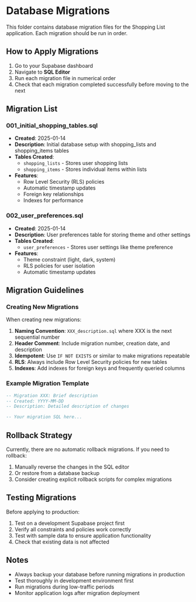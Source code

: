 # Database Migrations

This folder contains database migration files for the Shopping List application. Each migration should be run in order.

## How to Apply Migrations

1. Go to your Supabase dashboard
2. Navigate to **SQL Editor**
3. Run each migration file in numerical order
4. Check that each migration completed successfully before moving to the next

## Migration List

### 001_initial_shopping_tables.sql
- **Created**: 2025-01-14
- **Description**: Initial database setup with shopping_lists and shopping_items tables
- **Tables Created**:
  - `shopping_lists` - Stores user shopping lists
  - `shopping_items` - Stores individual items within lists
- **Features**:
  - Row Level Security (RLS) policies
  - Automatic timestamp updates
  - Foreign key relationships
  - Indexes for performance

### 002_user_preferences.sql
- **Created**: 2025-01-14  
- **Description**: User preferences table for storing theme and other settings
- **Tables Created**:
  - `user_preferences` - Stores user settings like theme preference
- **Features**:
  - Theme constraint (light, dark, system)
  - RLS policies for user isolation
  - Automatic timestamp updates

## Migration Guidelines

### Creating New Migrations

When creating new migrations:

1. **Naming Convention**: `XXX_description.sql` where XXX is the next sequential number
2. **Header Comment**: Include migration number, creation date, and description
3. **Idempotent**: Use `IF NOT EXISTS` or similar to make migrations repeatable
4. **RLS**: Always include Row Level Security policies for new tables
5. **Indexes**: Add indexes for foreign keys and frequently queried columns

### Example Migration Template

```sql
-- Migration XXX: Brief description
-- Created: YYYY-MM-DD
-- Description: Detailed description of changes

-- Your migration SQL here...
```

## Rollback Strategy

Currently, there are no automatic rollback migrations. If you need to rollback:

1. Manually reverse the changes in the SQL editor
2. Or restore from a database backup
3. Consider creating explicit rollback scripts for complex migrations

## Testing Migrations

Before applying to production:

1. Test on a development Supabase project first
2. Verify all constraints and policies work correctly
3. Test with sample data to ensure application functionality
4. Check that existing data is not affected

## Notes

- Always backup your database before running migrations in production
- Test thoroughly in development environment first
- Run migrations during low-traffic periods
- Monitor application logs after migration deployment